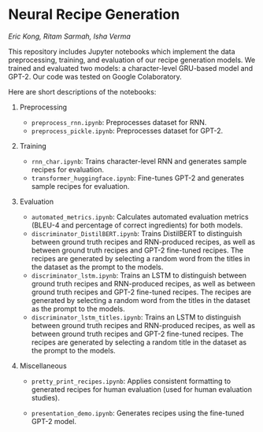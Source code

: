 # Neural Recipe Generation

*Eric Kong, Ritam Sarmah, Isha Verma*

This repository includes Jupyter notebooks which implement the data preprocessing,  training, and evaluation of our recipe generation models. We trained and evaluated two models: a character-level GRU-based model and GPT-2. Our code was tested on Google Colaboratory.

Here are short descriptions of the notebooks:

1. Preprocessing

    - `preprocess_rnn.ipynb`: Preprocesses dataset for RNN.
    - `preprocess_pickle.ipynb`: Preprocesses dataset for GPT-2.

2. Training

    - `rnn_char.ipynb`: Trains character-level RNN and generates sample recipes for evaluation.
    - `transformer_huggingface.ipynb`: Fine-tunes GPT-2 and generates sample recipes for evaluation.

3. Evaluation

    - `automated_metrics.ipynb`: Calculates automated evaluation metrics (BLEU-4 and percentage of correct ingredients) for both models.
    - `discriminator_DistilBERT.ipynb`: Trains DistilBERT to distinguish between ground truth recipes and RNN-produced recipes, as well as between ground truth recipes and GPT-2 fine-tuned recipes. The recipes are generated by selecting a random word from the titles in the dataset as the prompt to the models.
    - `discriminator_lstm.ipynb`: Trains an LSTM to distinguish between ground truth recipes and RNN-produced recipes, as well as between ground truth recipes and GPT-2 fine-tuned recipes. The recipes are generated by selecting a random word from the titles in the dataset as the prompt to the models.
    - `discriminator_lstm_titles.ipynb`: Trains an LSTM to distinguish between ground truth recipes and RNN-produced recipes, as well as between ground truth recipes and GPT-2 fine-tuned recipes. The recipes are generated by selecting a random title in the dataset as the prompt to the models.

4. Miscellaneous

    - `pretty_print_recipes.ipynb`: Applies consistent formatting to generated recipes for human evaluation (used for human evaluation studies).

    - `presentation_demo.ipynb`: Generates recipes using the fine-tuned GPT-2 model.

